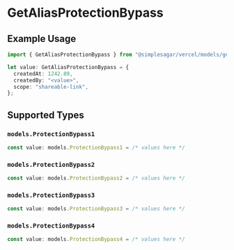 # GetAliasProtectionBypass

## Example Usage

```typescript
import { GetAliasProtectionBypass } from "@simplesagar/vercel/models/getaliasop.js";

let value: GetAliasProtectionBypass = {
  createdAt: 1242.89,
  createdBy: "<value>",
  scope: "shareable-link",
};
```

## Supported Types

### `models.ProtectionBypass1`

```typescript
const value: models.ProtectionBypass1 = /* values here */
```

### `models.ProtectionBypass2`

```typescript
const value: models.ProtectionBypass2 = /* values here */
```

### `models.ProtectionBypass3`

```typescript
const value: models.ProtectionBypass3 = /* values here */
```

### `models.ProtectionBypass4`

```typescript
const value: models.ProtectionBypass4 = /* values here */
```


